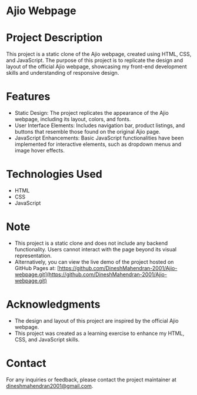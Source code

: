 # Ajio Webpage

# Project Description
This project is a static clone of the Ajio webpage, created using HTML, CSS, and JavaScript. The purpose of this project is to replicate the design and layout of the official Ajio webpage, showcasing my front-end development skills and understanding of responsive design.

# Features
- Static Design: The project replicates the appearance of the Ajio webpage, including its layout, colors, and fonts.
- User Interface Elements: Includes navigation bar, product listings, and buttons that resemble those found on the original Ajio page.
- JavaScript Enhancements: Basic JavaScript functionalities have been implemented for interactive elements, such as dropdown menus and image hover effects.

# Technologies Used
- HTML
- CSS
- JavaScript

# Note
- This project is a static clone and does not include any backend functionality. Users cannot interact with the page beyond its visual representation.
- Alternatively, you can view the live demo of the project hosted on GitHub Pages at: 
[https://github.com/DineshMahendran-2001/Ajio-webpage.git](https://github.com/DineshMahendran-2001/Ajio-webpage.git)

# Acknowledgments
- The design and layout of this project are inspired by the official Ajio webpage.
- This project was created as a learning exercise to enhance my HTML, CSS, and JavaScript skills.

# Contact
For any inquiries or feedback, please contact the project maintainer at [dineshmahendran2001@gmail.com](mailto:dineshmahendran2001@gmail.com).
